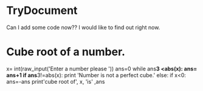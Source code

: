 # TryDocument
Can I add some code now?? I would like to find out right now.

# Cube root of a number.
x= int(raw_input('Enter a number please '))
ans=0
while ans**3 <abs(x):
    ans= ans+1
if ans**3!=abs(x):
    print 'Number is not a perfect cube.'
else:
    if x<0:
        ans=-ans
    print'cube root of', x, 'is' ,ans

